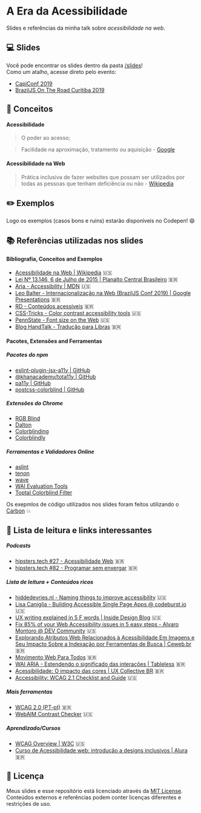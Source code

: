 # A Era da Acessibilidade

Slides e referências da minha talk sobre _acessibilidade na web_.


## :computer: Slides

Você pode encontrar os slides dentro da pasta [/slides](https://github.com/jlozovei/the-age-of-accessibility/tree/master/slides)!  
Como um atalho, acesse direto pelo evento:

- [CapiConf 2019](https://github.com/jlozovei/the-age-of-accessibility/blob/master/slides/capiconf2019/a-era-da-acessibilidade.pdf)
- [BrazilJS On The Road Curitiba 2019](https://github.com/jlozovei/the-age-of-accessibility/blob/master/slides/braziljs-ontheroad-curitiba2019/a-era-da-acessibilidade.pdf)


## :scroll: Conceitos

#### Acessibilidade

> O poder ao acesso;

> Facilidade na aproximação, tratamento ou aquisição - [Google](https://www.google.com/search?ei=7fNzXanZDN2a5OUPzdqvwAI&q=acessibilidade&oq=acessibilidade)


#### Acessibilidade na Web

> Prática inclusiva de fazer websites que possam ser utilizados por todas as pessoas que tenham deficiência ou não - [Wikipedia](https://pt.wikipedia.org/wiki/Acessibilidade_web)


## :pencil2: Exemplos

Logo os exemplos (casos bons e ruins) estarão disponíveis no Codepen! :smile:


## :books: Referências utilizadas nos slides

#### Bibliografia, Conceitos and Exemplos
- [Acessibilidade na Web | Wikipedia](https://en.wikipedia.org/wiki/Web_accessibility) 🇺🇸
- [Lei Nº 13.146, 6 de Julho de 2015 | Planalto Central Brasileiro](http://www.planalto.gov.br/ccivil_03/_ato2015-2018/2015/Lei/L13146.htm) 🇧🇷
- [Aria - Accessibility | MDN](https://developer.mozilla.org/en-US/docs/Web/Accessibility/ARIA) 🇺🇸
- [Leo Balter - Internacionalização na Web (BrazilJS Conf 2019) | Google Presentations](https://docs.google.com/presentation/d/1_lIy9JAIUaqbXI4pwkf5vB_xwPug7vqcv3PnryBCuQI/edit#slide=id.p) 🇧🇷
- [RD - Conteúdos acessíveis](https://resultadosdigitais.com.br/blog/conteudo-acessivel-para-deficientes-visuais/) 🇧🇷
- [CSS-Tricks - Color contrast accessibility tools](https://css-tricks.com/color-contrast-accessibility-tools/) 🇺🇸
- [PennState - Font size on the Web](https://accessibility.psu.edu/fontsizehtml/) 🇺🇸
- [Blog HandTalk - Tradução para Libras](blog.handtalk.me/resolucao-ans/) 🇧🇷

#### Pacotes, Extensões and Ferramentas

##### Pacotes do npm
- [eslint-plugin-jsx-a11y | GitHub](https://github.com/evcohen/eslint-plugin-jsx-a11y)
- [@khanacademy/tota11y | GitHub](https://github.com/Khan/tota11y)
- [pa11y | GitHub](https://github.com/pa11y/pa11y)
- [postcss-colorblind | GitHub](https://github.com/btholt/postcss-colorblind)

##### Extensões do Chrome 
- [RGB Blind](https://chrome.google.com/webstore/detail/rgblind/kjlmmjnmmlfamgddfglhaoklpjjplbhc/)
- [Dalton](https://chrome.google.com/webstore/detail/colorblind-dalton-for-goo/afcafnelafcgjinkaeohkalmfececool)
- [Colorblinding](https://chrome.google.com/webstore/detail/colorblinding/dgbgleaofjainknadoffbjkclicbbgaa)
- [Colorblindly](https://chrome.google.com/webstore/detail/colorblindly/floniaahmccleoclneebhhmnjgdfijgg)

##### Ferramentas e Validadores Online
- [aslint](https://www.aslint.org/)
- [tenon](https://tenon.io/)
- [wave](http://wave.webaim.org/)
- [WAI Evaluation Tools](https://www.w3.org/WAI/ER/tools/)
- [Toptal Colorblind Filter](https://www.toptal.com/designers/colorfilter/)

Os exepmlos de código utilizados nos slides foram feitos utilizando o [Carbon](https://carbon.now.sh/) :boom:


## :bookmark: Lista de leitura e links interessantes

##### Podcasts
- [hipsters.tech #27 - Acessibilidade Web](https://hipsters.tech/acessibilidade-web-hipsters-21/) 🇧🇷
- [hipsters.tech #82 - Programar sem enxergar](https://hipsters.tech/programar-sem-enxergar-hipsters-82/) 🇧🇷

##### Lista de leitura + Conteúdos ricos
- [hiddedevries.nl - Naming things to improve accessibility](https://hiddedevries.nl/en/blog/2019-04-18-naming-things-to-improve-accessibility) 🇺🇸
- [Lisa Caniglia - Building Accessible Single Page Apps @ codeburst.io](https://codeburst.io/building-accessible-single-page-apps-2ea3e4fbbc01) 🇺🇸
- [UX writing explained in 5 F words | Inside Design Blog](https://www.invisionapp.com/inside-design/ux-writing-5-f-words/) 🇺🇸
- [Fix 85% of your Web Accessibility issues in 5 easy steps - Alvaro Montoro @ DEV Community](https://dev.to/alvaromontoro/fix-85-of-your-web-accessibility-issues-in-5-easy-steps-pnf) 🇺🇸
- [Explorando Atributos Web Relacionados à Acessibilidade Em Imagens e Seu Impacto Sobre a Indexação por Ferramentas de Busca | Ceweb.br](https://ceweb.br/publicacao/explorando-atributos-web-relacionados-a-acessibilidade-em-imagens-e-seu-impacto-sobre-a-indexacao-por-ferramentas-de-busca/) 🇧🇷
- [Movimento Web Para Todos](https://mwpt.com.br/) 🇧🇷
- [WAI ARIA - Estendendo o significado das interações | Tableless](https://tableless.com.br/wai-aria-estendendo-o-significado-das-interacoes/) 🇧🇷
- [Acessibilidade: O impacto das cores | UX Collective BR](https://brasil.uxdesign.cc/acessibilidade-o-impacto-das-cores-bfc0d60420db) 🇧🇷
- [Accessibility: WCAG 2.1 Checklist and Guide](https://uxtricks.design/blogs/ux-design/accessibility-standards/) 🇺🇸

##### Mais ferramentas
- [WCAG 2.0 (PT-pt)](https://www.w3.org/Translations/WCAG20-pt-br/) 🇧🇷
- [WebAIM Contrast Checker](https://webaim.org/resources/contrastchecker) 🇺🇸

##### Aprendizado/Cursos
- [WCAG Overview | W3C](https://www.w3.org/WAI/standards-guidelines/wcag/) 🇺🇸
- [Curso de Acessibilidade web: introdução a designs inclusivos | Alura](https://www.alura.com.br/curso-online-acessibilidade-web-design-inclusivos) 🇧🇷


## :closed_lock_with_key: Licença

Meus slides e esse repositório está licenciado através da [MIT License](https://github.com/jlozovei/the-age-of-accessibility/blob/master/LICENSE). Conteúdos externos e referências podem conter licenças diferentes e restrições de uso.
